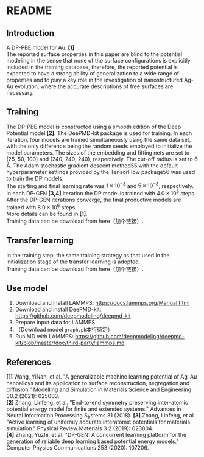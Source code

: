# README

## Introduction
A DP-PBE model for Au. **[1]**  
The reported surface properties in this paper are blind to the potential modeling in the sense that none of the surface configurations is explicitly included in the training database, therefore, the reported potential is expected to have a strong ability of generalization to a wide range of properties and to play a key role in the investigation of nanostructured Ag-Au evolution, where the accurate descriptions of free surfaces are necessary.

## Training
The DP-PBE model is constructed using a smooth edition of the Deep Potential model **[2]**. The DeePMD-kit package is used for training. In each iteration, four models are trained simultaneously using the same data set, with the only difference being the random seeds employed to initialize the model parameters. The sizes of the embedding and fitting nets are set to (25, 50, 100) and (240, 240, 240), respectively. The cut-off radius is set to 6 Å. The Adam stochastic gradient descent method55 with the default hyperparameter settings provided by the TensorFlow package56 was used to train the DP models.  
The starting and final learning rate was $1 × 10^{−3}$ and $5 × 10^{−8}$, respectively. In each DP-GEN **[3,4]** iteration the DP model is trained with $4.0 × 10^5$ steps. After the DP-GEN iterations converge, the final productive models are trained with $8.0 × 10^6$ steps.  
More details can be found in **[1]**.  
Training data can be download from here（加个链接）.

## Transfer learning
In the training step, the same training strategy as that used in the initialization stage of the transfer learning is adopted.  
Training data can be download from here（加个链接）.

## Use model
1. Download and install LAMMPS: https://docs.lammps.org/Manual.html
2. Download and install DeePMD-kit: https://github.com/deepmodeling/deepmd-kit
3. Prepare input data for LAMMPS
4. （Download model `graph.pb`本行待定）
5. Run MD with LAMMPS: https://github.com/deepmodeling/deepmd-kit/blob/master/doc/third-party/lammps.md

## References
**[1]** Wang, YiNan, et al. "A generalizable machine learning potential of Ag–Au nanoalloys and its application to surface reconstruction, segregation and diffusion." Modelling and Simulation in Materials Science and Engineering 30.2 (2021): 025003.  
**[2]** Zhang, Linfeng, et al. "End-to-end symmetry preserving inter-atomic potential energy model for finite and extended systems." Advances in Neural Information Processing Systems 31 (2018).
**[3]** Zhang, Linfeng, et al. "Active learning of uniformly accurate interatomic potentials for materials simulation." Physical Review Materials 3.2 (2019): 023804.  
**[4]** Zhang, Yuzhi, et al. "DP-GEN: A concurrent learning platform for the generation of reliable deep learning based potential energy models." Computer Physics Communications 253 (2020): 107206.


